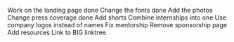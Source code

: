 Work on the landing page done
Change the fonts done
Add the photos
Change press coverage done
Add shorts
Combine internships into one
Use company logos instead of names
Fix mentorship
Remove sponsorship page
Add resources
Link to BIG linktree